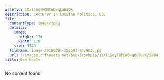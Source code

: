 ```yaml
---
assetid: 1XzlLSqyFOMCWQwqKu0i0K
description: Lecturer in Russian Politics, UCL
file:
  contentType: image/jpeg
  details:
    image:
      height: 170
      width: 170
    size: 3320
  fileName: image-20180301-152593-mdv9n3.jpg
  url: //images.ctfassets.net/bsux5spekp1p/1XzlLSqyFOMCWQwqKu0i0K/5904192f6fc1d11efdceaa0588d18c6c/image-20180301-152593-mdv9n3.jpg
title: Ben Noble
---
```

No content found